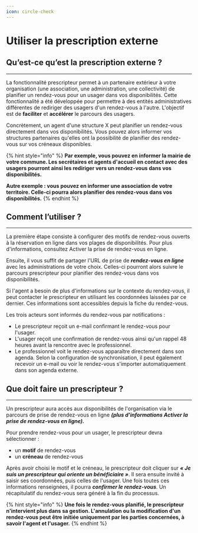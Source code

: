 ```yaml
---
icon: circle-check
---
```


# Utiliser la prescription externe

## Qu’est-ce qu’est la prescription externe ?

***

La fonctionnalité prescripteur permet à un partenaire extérieur à votre organisation (une association, une administration, une collectivité) de planifier un rendez-vous pour un usager dans vos disponibilités. Cette fonctionnalité a été développée pour permettre à des entités administratives différentes de rediriger des usagers d'un rendez-vous à l'autre. L'objectif est de **faciliter** et **accélérer** le parcours des usagers.

Concrètement, un agent d'une structure X peut planifier un rendez-vous directement dans vos disponibilités. Vous pouvez alors informer vos structures partenaires qu'elles ont la possibilité de planifier des rendez-vous sur vos créneaux disponibles.

{% hint style="info" %}
**Par exemple, vous pouvez en informer la mairie de votre commune. Les secrétaires et agents d'accueil en contact avec des usagers pourront ainsi les rediriger vers un rendez-vous dans vos disponibilités.**

**Autre exemple : vous pouvez en informer une association de votre territoire. Celle-ci pourra alors planifier des rendez-vous dans vos disponibilités.**
{% endhint %}

## Comment l’utiliser ?

***

La première étape consiste à configurer des motifs de rendez-vous ouverts à la réservation en ligne dans vos plages de disponibilités. Pour plus d'informations, consultez Activer la prise de rendez-vous en ligne.

Ensuite, il vous suffit de partager l'URL de prise de _**rendez-vous en ligne**_ avec les administrations de votre choix. Celles-ci pourront alors suivre le parcours prescripteur pour planifier des rendez-vous dans vos disponibilités.

Si l'agent a besoin de plus d'informations sur le contexte du rendez-vous, il peut contacter le prescripteur en utilisant les coordonnées laissées par ce dernier. Ces informations sont accessibles depuis la fiche du rendez-vous.

Les trois acteurs sont informés du rendez-vous par notifications :

* Le prescripteur reçoit un e-mail confirmant le rendez-vous pour l'usager.
* L'usager reçoit une confirmation de rendez-vous ainsi qu'un rappel 48 heures avant la rencontre avec le professionnel.
* Le professionnel voit le rendez-vous apparaître directement dans son agenda. Selon la configuration de synchronisation, il peut également recevoir un e-mail ou voir le rendez-vous s'importer automatiquement dans son agenda externe.

## Que doit faire un prescripteur ?

***

Un prescripteur aura accès aux disponibilités de l'organisation via le parcours de prise de rendez-vous en ligne _**(plus d'informations Activer la prise de rendez-vous en ligne).**_

Pour prendre rendez-vous pour un usager, le prescripteur devra sélectionner :

* un **motif** de rendez-vous
* un **créneau** de rendez-vous

Après avoir choisi le motif et le créneau, le prescripteur doit cliquer sur _**« Je suis un prescripteur qui oriente un bénéficiaire »**_. Il sera ensuite invité à saisir ses coordonnées, puis celles de l'usager. Une fois toutes ces informations renseignées, il pourra _**confirmer le rendez-vous**_. Un récapitulatif du rendez-vous sera généré à la fin du processus.

{% hint style="info" %}
**Une fois le rendez-vous planifié, le prescripteur n'intervient plus dans sa gestion. L'annulation ou la modification d'un rendez-vous peut être initiée uniquement par les parties concernées, à savoir l'agent et l'usager.**
{% endhint %}


